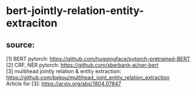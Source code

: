 # bert-jointly-relation-entity-extraciton  

## source:   
   [1] BERT pytorch: https://github.com/huggingface/pytorch-pretrained-BERT <br/>
   [2] CRF, NER pytorch: https://github.com/sberbank-ai/ner-bert <br/>
   [3] multihead jointly relation & entity extraction: https://github.com/bekou/multihead_joint_entity_relation_extraction  <br/>
   Article for [3]: https://arxiv.org/abs/1804.07847 <br/>
